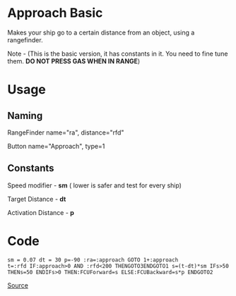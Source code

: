 # Approach Basic

Makes your ship go to a certain distance from an object, using a rangefinder. 

Note - (This is the basic version, it has constants in it. You need to fine tune them. **DO NOT PRESS GAS WHEN IN RANGE**)


# Usage
## Naming

RangeFinder name="ra", distance="rfd"

Button name="Approach", type=1

## Constants

Speed modifier - **sm**  ( lower is safer and test for every ship)

Target Distance - **dt**

Activation Distance - **p**

# Code

```
sm = 0.07 dt = 30 p=-90 :ra=:approach GOTO 1+:approach
t=:rfd IF:approach>0 AND :rfd<200 THENGOTO3ENDGOTO1 s=(t-dt)*sm IFs>50
THENs=50 ENDIFs>0 THEN:FCUForward=s ELSE:FCUBackward=s*p ENDGOTO2
```
[Source](src/ApproachBasicBETA.yolol/)